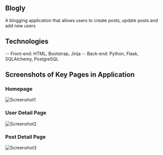## Blogly
A blogging application that allows users to create posts, update posts and add new users

## Technologies
-- Front-end: HTML, Bootstrap, Jinja
-- Back-end: Python, Flask, SQLAlchemy, PostgreSQL

## Screenshots of Key Pages in Application
### Homepage

![Screenshot1](https://i.imgur.com/4UjswSL.png)

### User Detail Page

![Screenshot2](https://i.imgur.com/jKCHXNc.png)

### Post Detail Page

![Screenshot3](https://i.imgur.com/zgI9y7I.png)


